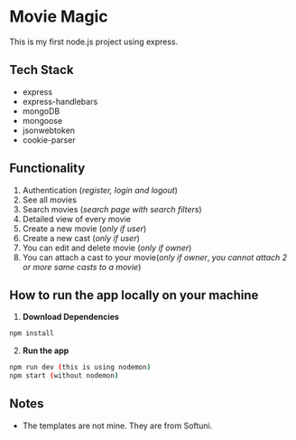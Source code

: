 <!-- This is my first node.js project using express, express handlebars and MongoDB(Mongoose).
Functionality: 
1.Create a movie   |
2.See all movies   |
3.Search movies    |
4.Detailed view of every movie    |
5.Create cast  |
6.Attach a cast to a movie (you cannot attach 2 or more same casts to a film)    |
7.You can register     |
8.You can login        |
8.You can logout       |
9.You can edit or delete a post (only if you are the owner of the post).        |||
Dont forget to install the dev dependencies: npm install.
To run the app type:
1: npm run dev (this is using nodemon)
2: npm start -->

# Movie Magic

This is my first node.js project using express.

## Tech Stack
- express
- express-handlebars
- mongoDB
- mongoose
- jsonwebtoken
- cookie-parser

## Functionality 
1. Authentication (*register, login and logout*)
2. See all movies
3. Search movies (*search page with search filters*)
4. Detailed view of every movie
5. Create a new movie (*only if user*)
6. Create a new cast (*only if user*)
7. You can edit and delete movie (*only if owner*)
8. You can attach a cast to your movie(*only if owner*, *you cannot attach 2 or more same casts to a movie*)

## How to run the app locally on your machine
1. **Download Dependencies**
```bash
npm install
```
2. **Run the app**
```bash
npm run dev (this is using nodemon)
npm start (without nodemon)
```

## Notes
- The templates are not mine. They are from Softuni. 